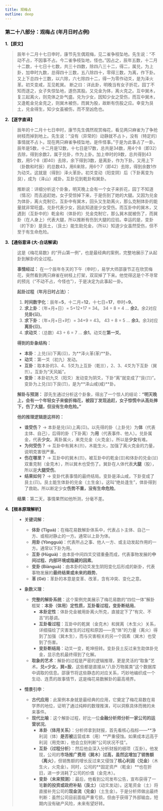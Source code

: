 ```yaml
---
title: 观梅占
outline: deep
---
```

  
### **第二十八部分：观梅占 (年月日时占例)**

**1.【原文】**
> 辰年十二月十七日申时，康节先生偶观梅，见二雀争枝坠地。先生说：“不动不占，不因事不占。今二雀争枝坠地，怪也。”因占之，辰年五数，十二月十二数，十七日十七数，共三十四数，除四八三十二，得二，属兑，为上卦，加申时九数，总得四十三数，五八除四十，零得三数，为离，作下卦。又上下总四十三数，以六除，六七除四十二，得一为零作动爻，是为泽火革。初爻变咸，互见乾巽。
> 断之曰：详此卦，明晚当有女子折花，园丁不知而逐之，女子失惊坠地，遂伤其股。又兑金为体，离火克之。互中巽木，复三起离火，则克体之卦气盛。兑为少女，因知少女之受伤，而互中巽木，又逢乾金兑金克之，则巽木被伤，而巽为股，故断有伤股之应。幸变为艮土，兑金得生，知少女虽被伤，而不至凶危也。

**2.【逐字直译】**
> 辰年的十二月十七日申时，康节先生偶然观赏梅花，看见两只麻雀为了争抢树枝而掉到地上。先生说：“没有（异常的）动静就不占卜，没有（特定的）事情就不占卜。现在两只麻雀争枝坠地，是件怪事。”于是为此事占了一卦。辰年是5数，十二月是12数，十七日是17数，总共是34数，用4个8（即32）去除，得到余数2，属于兑卦，作为上卦。加上申时的9数，总共得到43数，用5个8（即40）去除，余下得到3数，是离卦，作为下卦。又用上下（卦数和时辰）的总数43，用6来除，用6个7（即42）去除，得到余数1作为动爻。这就是（得到）泽火革卦。初爻变动（阳变阴）后（下卦离变为艮），成为（泽山）咸卦。互卦见到乾卦和巽卦。
> 
> 推断说：详细分析这个卦象，明天晚上会有一个女子来折花，园丁不知道（情况）而去追赶她，女子受惊掉下来，于是伤到了她的大腿。又因为兑金为体卦，离火克制它。互卦中有巽木，回头又生助离火，那么克制体卦的能量就非常旺盛。兑卦代表少女，因此知道是少女受伤。而互卦中的巽木，又遇到（互卦中的）乾金和（体卦的）兑金克制它，那么巽木就被伤了，而巽卦（在人身上）代表大腿，所以推断有伤到大腿的应验。幸运的是，变卦（的下卦）是艮土，（艮土）能生助兑金，（所以）知道少女虽然受伤，但不至于有生命危险。

**3.【通俗意译 (大-白话解读)**
> 这是《梅花易数》的“开山第一例”，也是最经典的案例，完整地展示了从起卦到解卦的全过程。
> 
> **事情经过：**
> 在一个辰年冬天的下午（申时），易学大师邵康节正在欣赏梅花，突然看到两只麻雀在树枝上打架，双双掉了下来。他觉得这是个不寻常的预兆（“不动不占，今怪也”），于是决定为此事起一卦。
> 
> **起卦过程（年月日时占法）：**
> 1.  **时间数字化**：辰年=**5**，十二月=**12**，十七日=**17**，申时=**9**。
> 2.  **求上卦**：（年+月+日）= 5+12+17 = 34。 34 ÷ 8 = 4 ... **余2**。余2对应**兑卦(☱)**。
> 3.  **求下卦**：（年+月+日+时）= 34+9 = 43。 43 ÷ 8 = 5 ... **余3**。余3对应**离卦(☲)**。
> 4.  **求动爻**：（总数）43 ÷ 6 = 7 ... **余1**。动爻在**第一爻**。
> 
> **得到的卦象结构：**
> *   **本卦**：上兑(☱)下离(☲)，为**泽火革(革)**卦。
> *   **动爻**：第一爻（初九）发动。
> *   **互卦**：取本卦的3、4、5爻为上互卦（乾☰），2、3、4爻为下互卦（巽☴）。互卦为“天风姤”。
> *   **变卦**：本卦初九爻（阳爻）发动变为阴爻，下卦“离”就变成了“艮(☶)”。变卦为上兑(☱)下艮(☶)，是为**泽山咸(咸)**卦。
> 
> **解卦与预测：**
> 邵先生通过分析这个卦象，得出了一个惊人的结论：**“明天晚上，会有一个年轻女子来偷折梅花，被园丁发现追赶，女子惊慌中从高处摔下，伤了大腿，但没有生命危险。”**
> 
> **他的推理逻辑是这样的：**
> *   **谁受伤？** -> 本卦是兑(☱)上离(☲)。以先得的卦（上卦兑）为**体**（代表主体、自己），后得的卦（下卦离）为**用**（代表事件、他人）。兑卦属金，代表**少女**。离卦属火，来克兑金（火克金）。所以是**少女**有难。
> *   **为何受伤？** -> 互卦中有巽木(☴)，木能生火，加强了离火克金的力量，说明克害很严重。
> *   **伤在哪里？** -> 互卦中的巽木(☴)，被互卦中的乾金(☰)和体卦的兑金(☱)双重克制（金克木），所以巽木也受伤了。巽卦在人体代表**大腿**（股），所以是**大腿受伤**。
> *   **结果如何？** -> 变卦代表事情的最终结局。变卦是泽山咸，下卦变成了艮土(☶)。艮土能生体卦的兑金（土生金）。这叫“绝处逢生”，体卦得到了救助。所以断定少女**伤势不重，没有生命危险**。
> 
> **结果**：第二天，事情果然如他所测，分毫不差。

**4.【根本原理解析】**
> *   **关键词解**：
>     *   **体卦 (Tǐguà)**：在梅花易数解卦体系中，代表占卜主体、自己一方、或相对静止的一方。通常以上卦为体。
>     *   **用卦 (Yòngguà)**：代表所占之事、他人一方、或主动发起作用的一方。通常以下卦为用。
>     *   **互卦 (Hùguà)**：由本卦中间四爻交错重叠而成，代表事物发展的**中间过程、内部环境或隐藏的因素**。
>     *   **变卦 (Biànguà)**：由本卦的动爻发生阴阳变化后形成的新卦，代表事物发展的**最终结果或未来的趋势**。
>     *   **革 (Gé)**：革卦的本意是变革、改革，含有冲突、变化之意。
> 
> *   **象数义理**：
>     *   **完整的解卦系统**：这个案例完美展示了梅花易数的“四位一体”解卦框架：**本卦（体用）定性质，互卦看过程，变卦断结局**。
>         *   **本卦定性**：体卦兑金被用卦离火所克，直接定下了“有灾、不吉”的基调。
>         *   **互卦看过程**：互卦中的乾巽（金克木）和巽离（木生火）关系，详细描绘了灾害发生的过程和原因——克“体”的力量（离火）得到了加强（巽木生），而与灾害相关的另一个因素（巽木）也受到了伤害。
>         *   **变卦断结局**：动爻一变，乾坤扭转。变卦艮土反过来生助体卦兑金，显示危机最终得到了化解。
>     *   **取象的艺术**：解卦的过程是严密的逻辑推理，更是灵活的“取象”艺术。**兑=少女，巽=股**，这些都是直接从“八卦万物属类”这个数据库中调取的信息。邵康节将这些静态的对应关系，巧妙地编织成一个生动、连贯的故事情节，这是梅花易数解卦的最高境界。
> 
> *   **情景引申**：
>     *   **古代应用**：此案例本身就是最经典的应用，它奠定了梅花易数在易学界的地位，证明了通过纯粹的数理推演，可以洞察具体而微的未来事件。
>     *   **现代比喻**：这个解卦过程，好比一位**金融分析师分析一家公司的运营状况**。
>         *   **本卦（体用关系）**：分析师拿到财报，首先看核心指标——**净利润（体）**是否被**运营成本（用）**严重侵蚀。如果成本远高于利润（用克体），他会立刻判断“公司状况不佳”。
>         *   **互卦（过程分析）**：然后他会深入分析财报的细项（互卦）。他发现，公司的**市场推广费用（巽木）**过高，虽然这增加了**销售额（离火）**，但销售额的增长反过来又侵蚀了**核心利润（兑金）**（木生火，火克金）。同时，公司的**固定资产（乾金）**也在折旧，进一步消耗了公司的价值（金克木）。
>         *   **变卦（未来预测）**：最后，他看到公司发布公告，宣布获得了一笔**新的投资或政府补贴（艮土）**（动爻发动）。这笔资金（土）将直接补充公司的**现金流（兑金）**（土生金）。于是分析师做出最终判断：虽然公司目前面临严重亏损，但由于获得了外部输血，短期内没有破产风险，未来有望好转。
